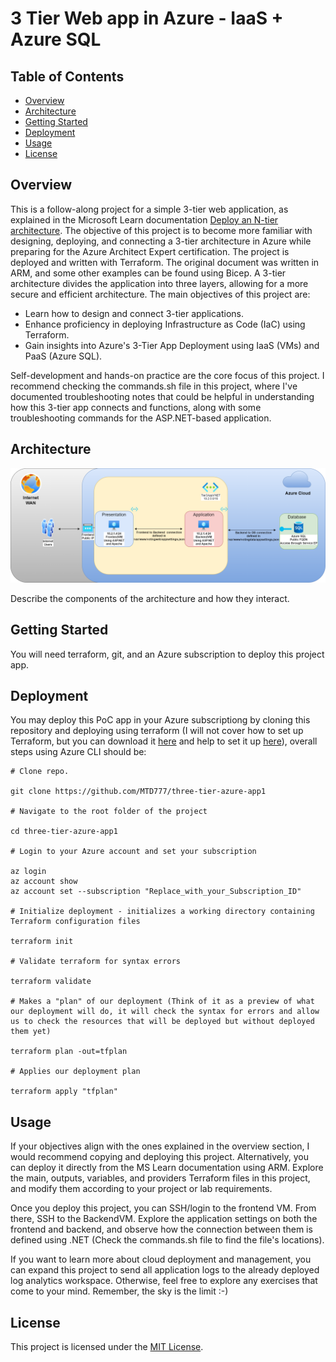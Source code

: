 # 3 Tier Web app in Azure - IaaS + Azure SQL

## Table of Contents

- [Overview](#overview)
- [Architecture](#architecture)
- [Getting Started](#getting-started)
- [Deployment](#deployment)
- [Usage](#usage)
- [License](#license)

## Overview

This is a follow-along project for a simple 3-tier web application, as explained in the Microsoft Learn documentation [Deploy an N-tier architecture][Deploy an N-tier architecture]. The objective of this project is to become more familiar with designing, deploying, and connecting a 3-tier architecture in Azure while preparing for the Azure Architect Expert certification. The project is deployed and written with Terraform. The original document was written in ARM, and some other examples can be found using Bicep. A 3-tier architecture divides the application into three layers, allowing for a more secure and efficient architecture. The main objectives of this project are:

- Learn how to design and connect 3-tier applications.
- Enhance proficiency in deploying Infrastructure as Code (IaC) using Terraform.
- Gain insights into Azure's 3-Tier App Deployment using IaaS (VMs) and PaaS (Azure SQL).

Self-development and hands-on practice are the core focus of this project. I recommend checking the commands.sh file in this project, where I've documented troubleshooting notes that could be helpful in understanding how this 3-tier app connects and functions, along with some troubleshooting commands for the ASP.NET-based application.

## Architecture

![Architecture Diagram](<https://github.com/MTD777/three-tier-azure-app1/blob/main/images/3-tier-webapp.drawio.png>)

Describe the components of the architecture and how they interact.

## Getting Started

You will need terraform, git, and an Azure subscription to deploy this project app.

## Deployment

You may deploy this PoC app in your Azure subscriptiong by cloning this repository and deploying using terraform (I will not cover how to set up Terraform, but you can download it [here](<https://developer.hashicorp.com/terraform/downloads>) and help to set it up [here](<https://learn.microsoft.com/en-us/azure/developer/terraform/get-started-cloud-shell-bash?tabs=bash>)), overall steps using Azure CLI should be:

```
# Clone repo. 

git clone https://github.com/MTD777/three-tier-azure-app1

# Navigate to the root folder of the project

cd three-tier-azure-app1

# Login to your Azure account and set your subscription

az login
az account show
az account set --subscription "Replace_with_your_Subscription_ID"

# Initialize deployment - initializes a working directory containing Terraform configuration files

terraform init

# Validate terraform for syntax errors

terraform validate

# Makes a "plan" of our deployment (Think of it as a preview of what our deployment will do, it will check the syntax for errors and allow us to check the resources that will be deployed but without deployed them yet)

terraform plan -out=tfplan

# Applies our deployment plan

terraform apply "tfplan"

```

## Usage

If your objectives align with the ones explained in the overview section, I would recommend copying and deploying this project. Alternatively, you can deploy it directly from the MS Learn documentation using ARM. Explore the main, outputs, variables, and providers Terraform files in this project, and modify them according to your project or lab requirements.

Once you deploy this project, you can SSH/login to the frontend VM. From there, SSH to the BackendVM. Explore the application settings on both the frontend and backend, and observe how the connection between them is defined using .NET (Check the commands.sh file to find the file's locations).

If you want to learn more about cloud deployment and management, you can expand this project to send all application logs to the already deployed log analytics workspace. Otherwise, feel free to explore any exercises that come to your mind. Remember, the sky is the limit :-)

## License

This project is licensed under the [MIT License](LICENSE).

[Deploy an N-tier architecture]: https://learn.microsoft.com/en-us/training/modules/n-tier-architecture/3-deploy-n-tier-architecture
